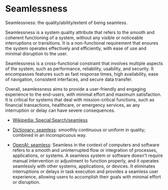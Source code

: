 # Seamlessness

Seamlessness: the quality/ability/extent of being seamless.

<span data-chatgpt-prompt="explain seamlessness (system quality attribute, cross-functional constraint, non-functional requirement)">Seamlessness is a system quality attribute that refers to the smooth and coherent functioning of a system, without any visible or noticeable interruptions or transitions. It is a non-functional requirement that ensures the system operates effectively and efficiently, with ease of use and minimal disruption to the user. 

Seamlessness is a cross-functional constraint that involves multiple aspects of the system, such as performance, reliability, usability, and security. It encompasses features such as fast response times, high availability, ease of navigation, consistent interfaces, and secure data transfer.

Overall, seamlessness aims to provide a user-friendly and engaging experience to the end-users, with minimal effort and maximum satisfaction. It is critical for systems that deal with mission-critical functions, such as financial transactions, healthcare, or emergency services, as any interruption or delay can have severe consequences.</span>

* [Wikipedia: Special:Search/seamless](https://wikipedia.org/wiki/Special:Search/seamless)

* [Dictionary: seamless](https://www.dictionary.com/browse/seamless): smoothly continuous or uniform in quality; combined in an inconspicuous way.

* [OpenAI: seamless](https:://openai.com): <span data-chatgpt-prompt="define seamless (computers and software)">Seamless in the context of computers and software refers to a smooth and uninterrupted flow or integration of processes, applications, or systems. A seamless system or software doesn't require manual intervention or adjustment to function properly, and it operates seamlessly with other systems, applications, or devices. It eliminates interruptions or delays in task execution and provides a seamless user experience, allowing users to accomplish their goals with minimal effort or disruption.</span>
